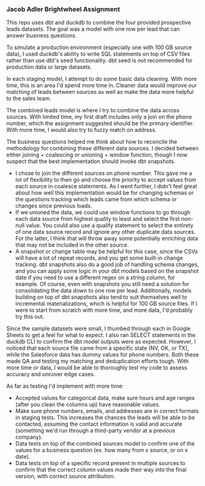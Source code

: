 ### Jacob Adler Brightwheel Assignment

This repo uses dbt and duckdb to combine the four provided prospective leads datasets. The goal was a model with one row per lead that can answer business questions.

To simulate a production environment (especially one with 100 GB source data), I used duckdb's ability to write SQL statements on top of CSV files rather than use dbt's seed functionality. dbt seed is not recommended for production data or large datasets.

In each staging model, I attempt to do some basic data cleaning. With more time, this is an area I'd spend more time in. Cleaner data would improve our matching of leads between sources as well as make the data more helpful to the sales team.

The combined leads model is where I try to combine the data across sources. With limited time, my first draft includes only a join on the phone number, which the assignment suggested should be the primary identifier. With more time, I would also try to fuzzy match on address.

The business questions helped me think about how to reconcile the methodology for combining these different data sources. I decided between either joining + coalescing or unioning + window function, though I now suspect that the best implementation should invoke dbt snapshots.

- I chose to join the different sources on phone number. This gave me a lot of flexibility to then go and choose the priority to accept values from each source in coalesce statements. As I went further, I didn't feel great about how well this implementation would be for changing schemas or the questions tracking which leads came from which schema or changes since previous loads. 
- If we unioned the data, we could use window functions to go through each data source from highest quality to least and select the first non-null value. You could also use a qualify statement to select the entirety of one data source record and ignore any other duplicate data sources. For the latter, I think that will throw away some potentially enriching data that may not be included in the other source.
- A snapshot or change table may be helpful for this case, since the CSVs will have a lot of repeat records, and you get some built-in change tracking. dbt snapshots also do a good job of handling schema changes, and you can apply some logic in your dbt models based on the snapshot date if you need to use a different regex on a string column, for example. Of course, even with snapshots you still need a solution for consolidating the data down to one row per lead. Additionally, models building on top of dbt snapshots also tend to suit themselves well to incremental materializations, which is helpful for 100 GB source files. If I were to start from scratch with more time, and more data, I'd probably try this out.

Since the sample datasets were small, I thumbed through each in Google Sheets to get a feel for what to expect. I also ran SELECT statements in the duckdb CLI to confirm the dbt model outputs were as expected. However, I noticed that each source file came from a specific state (NV, OK, or TX), while the Salesforce data has dummy values for phone numbers. Both these made QA and testing my matching and deduplication efforts tough. With more time or data, I would be able to thoroughly test my code to assess accuracy and uncover edge cases.

As far as testing I'd implement with more time:
- Accepted values for categorical data, make sure hours and age ranges (after you clean the columns up) have reasonable values.
- Make sure phone numbers, emails, and addresses are in correct formats in staging tests. This increases the chances the leads will be able to be contacted, assuming the contact information is valid and accurate (something we'd run through a third-party vendor at a previous company).
- Data tests on top of the combined sources model to confirm one of the values for a business question (ex. how many from x source, or on x date).
- Data tests on top of a specific record present in multiple sources to confirm that the correct column values made their way into the final version, with correct source attribution.